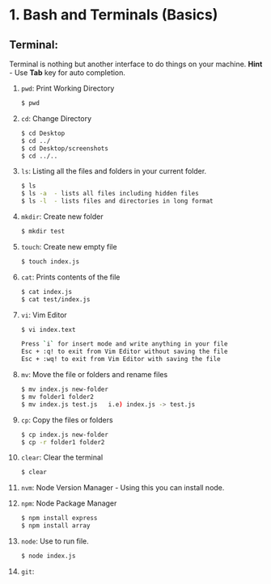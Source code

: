 # **1. Bash and Terminals (Basics)**

## Terminal:

Terminal is nothing but another interface to do things on your machine.
**Hint** - Use **Tab** key for auto completion.

1. `pwd`: Print Working Directory

    ```sh
    $ pwd
    ```

2. `cd`: Change Directory

    ```sh
    $ cd Desktop
    $ cd ../
    $ cd Desktop/screenshots
    $ cd ../..
    ```

3. `ls`: Listing all the files and folders in your current folder.

    ```sh
    $ ls 
    $ ls -a  - lists all files including hidden files
    $ ls -l  - lists files and directories in long format
    ```

4. `mkdir`: Create new folder

    ```sh
    $ mkdir test
    ```

5. `touch`: Create new empty file

    ```sh
    $ touch index.js
    ```

6. `cat`: Prints contents of the file

    ```sh
    $ cat index.js
    $ cat test/index.js
    ```

7. `vi`: Vim Editor

    ```sh
    $ vi index.text

    Press `i` for insert mode and write anything in your file
    Esc + :q! to exit from Vim Editor without saving the file
    Esc + :wq! to exit from Vim Editor with saving the file
    ```

8. `mv`: Move the file or folders and rename files

    ```sh
    $ mv index.js new-folder
    $ mv folder1 folder2
    $ mv index.js test.js   i.e) index.js -> test.js
    ```

9. `cp`: Copy the files or folders

    ```sh
    $ cp index.js new-folder
    $ cp -r folder1 folder2
    ```

10. `clear`: Clear the terminal

    ```sh
    $ clear
    ```

11. `nvm`: Node Version Manager - Using this you can install node.

12. `npm`: Node Package Manager

    ```sh
    $ npm install express
    $ npm install array
    ```

13. `node`: Use to run file.

    ```sh
    $ node index.js
    ```

14. `git`:
